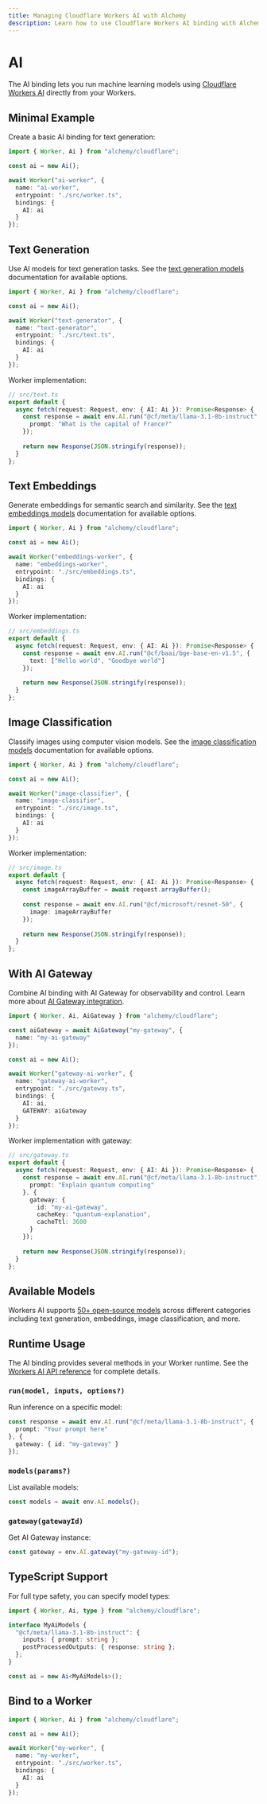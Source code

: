 ```yaml
---
title: Managing Cloudflare Workers AI with Alchemy
description: Learn how to use Cloudflare Workers AI binding with Alchemy to run machine learning models on Cloudflare's global network.
---
```


# AI

The AI binding lets you run machine learning models using [Cloudflare Workers AI](https://developers.cloudflare.com/workers-ai/) directly from your Workers.

## Minimal Example

Create a basic AI binding for text generation:

```ts
import { Worker, Ai } from "alchemy/cloudflare";

const ai = new Ai();

await Worker("ai-worker", {
  name: "ai-worker",
  entrypoint: "./src/worker.ts",
  bindings: {
    AI: ai
  }
});
```

## Text Generation

Use AI models for text generation tasks. See the [text generation models](https://developers.cloudflare.com/workers-ai/models/#text-generation) documentation for available options.

```ts
import { Worker, Ai } from "alchemy/cloudflare";

const ai = new Ai();

await Worker("text-generator", {
  name: "text-generator",
  entrypoint: "./src/text.ts",
  bindings: {
    AI: ai
  }
});
```

Worker implementation:

```ts
// src/text.ts
export default {
  async fetch(request: Request, env: { AI: Ai }): Promise<Response> {
    const response = await env.AI.run("@cf/meta/llama-3.1-8b-instruct", {
      prompt: "What is the capital of France?"
    });
    
    return new Response(JSON.stringify(response));
  }
};
```

## Text Embeddings

Generate embeddings for semantic search and similarity. See the [text embeddings models](https://developers.cloudflare.com/workers-ai/models/#text-embeddings) documentation for available options.

```ts
import { Worker, Ai } from "alchemy/cloudflare";

const ai = new Ai();

await Worker("embeddings-worker", {
  name: "embeddings-worker",
  entrypoint: "./src/embeddings.ts",
  bindings: {
    AI: ai
  }
});
```

Worker implementation:

```ts
// src/embeddings.ts
export default {
  async fetch(request: Request, env: { AI: Ai }): Promise<Response> {
    const response = await env.AI.run("@cf/baai/bge-base-en-v1.5", {
      text: ["Hello world", "Goodbye world"]
    });
    
    return new Response(JSON.stringify(response));
  }
};
```

## Image Classification

Classify images using computer vision models. See the [image classification models](https://developers.cloudflare.com/workers-ai/models/#image-classification) documentation for available options.

```ts
import { Worker, Ai } from "alchemy/cloudflare";

const ai = new Ai();

await Worker("image-classifier", {
  name: "image-classifier",
  entrypoint: "./src/image.ts",
  bindings: {
    AI: ai
  }
});
```

Worker implementation:

```ts
// src/image.ts
export default {
  async fetch(request: Request, env: { AI: Ai }): Promise<Response> {
    const imageArrayBuffer = await request.arrayBuffer();
    
    const response = await env.AI.run("@cf/microsoft/resnet-50", {
      image: imageArrayBuffer
    });
    
    return new Response(JSON.stringify(response));
  }
};
```

## With AI Gateway

Combine AI binding with AI Gateway for observability and control. Learn more about [AI Gateway integration](https://developers.cloudflare.com/workers-ai/get-started/workers-ai-gateway/).

```ts
import { Worker, Ai, AiGateway } from "alchemy/cloudflare";

const aiGateway = await AiGateway("my-gateway", {
  name: "my-ai-gateway"
});

const ai = new Ai();

await Worker("gateway-ai-worker", {
  name: "gateway-ai-worker",
  entrypoint: "./src/gateway.ts",
  bindings: {
    AI: ai,
    GATEWAY: aiGateway
  }
});
```

Worker implementation with gateway:

```ts
// src/gateway.ts
export default {
  async fetch(request: Request, env: { AI: Ai }): Promise<Response> {
    const response = await env.AI.run("@cf/meta/llama-3.1-8b-instruct", {
      prompt: "Explain quantum computing"
    }, {
      gateway: {
        id: "my-ai-gateway",
        cacheKey: "quantum-explanation",
        cacheTtl: 3600
      }
    });
    
    return new Response(JSON.stringify(response));
  }
};
```

## Available Models

Workers AI supports [50+ open-source models](https://developers.cloudflare.com/workers-ai/models/) across different categories including text generation, embeddings, image classification, and more.

## Runtime Usage

The AI binding provides several methods in your Worker runtime. See the [Workers AI API reference](https://developers.cloudflare.com/workers-ai/configuration/bindings/) for complete details.

### `run(model, inputs, options?)`

Run inference on a specific model:

```ts
const response = await env.AI.run("@cf/meta/llama-3.1-8b-instruct", {
  prompt: "Your prompt here"
}, {
  gateway: { id: "my-gateway" }
});
```

### `models(params?)`

List available models:

```ts
const models = await env.AI.models();
```

### `gateway(gatewayId)`

Get AI Gateway instance:

```ts
const gateway = env.AI.gateway("my-gateway-id");
```

## TypeScript Support

For full type safety, you can specify model types:

```ts
import { Worker, Ai, type } from "alchemy/cloudflare";

interface MyAiModels {
  "@cf/meta/llama-3.1-8b-instruct": {
    inputs: { prompt: string };
    postProcessedOutputs: { response: string };
  };
}

const ai = new Ai<MyAiModels>();
```

## Bind to a Worker

```ts
import { Worker, Ai } from "alchemy/cloudflare";

const ai = new Ai();

await Worker("my-worker", {
  name: "my-worker",
  entrypoint: "./src/worker.ts",
  bindings: {
    AI: ai
  }
});
```
